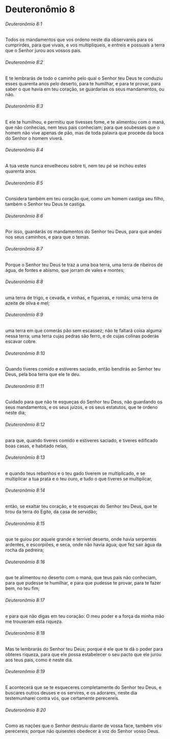 # Deuteronômio 8

###### Deuteronômio 8:1

Todos os mandamentos que vos ordeno neste dia observareis para os cumprirdes, para que vivais, e vos multipliqueis, e entreis e possuais a terra que o Senhor jurou aos vossos pais.

###### Deuteronômio 8:2

E te lembrarás de todo o caminho pelo qual o Senhor teu Deus te conduziu esses quarenta anos pelo deserto, para te humilhar, e para te provar, para saber o que havia em teu coração, se guardarias os seus mandamentos, ou não.

###### Deuteronômio 8:3

E ele te humilhou, e permitiu que tivesses fome, e te alimentou com o maná, que não conhecias, nem teus pais conheciam; para que soubesses que o homem não vive apenas de pão, mas de toda palavra que procede da boca do Senhor o homem viverá.

###### Deuteronômio 8:4

A tua veste nunca envelheceu sobre ti, nem teu pé se inchou estes quarenta anos.

###### Deuteronômio 8:5

Considera também em teu coração que, como um homem castiga seu filho, também o Senhor teu Deus te castiga.

###### Deuteronômio 8:6

Por isso, guardarás os mandamentos do Senhor teu Deus, para que andes nos seus caminhos, e para que o temas.

###### Deuteronômio 8:7

Porque o Senhor teu Deus te traz a uma boa terra, uma terra de ribeiros de água, de fontes e abismo, que jorram de vales e montes;

###### Deuteronômio 8:8

uma terra de trigo, e cevada, e vinhas, e figueiras, e romãs; uma terra de azeite de oliva e mel;

###### Deuteronômio 8:9

uma terra em que comerás pão sem escassez; não te faltará coisa alguma nessa terra; uma terra cujas pedras são ferro, e de cujas colinas poderás escavar cobre.

###### Deuteronômio 8:10

Quando tiveres comido e estiveres saciado, então bendirás ao Senhor teu Deus, pela boa terra que ele te deu.

###### Deuteronômio 8:11

Cuidado para que não te esqueças do Senhor teu Deus, não guardando os seus mandamentos, e os seus juízos, e os seus estatutos, que te ordeno neste dia;

###### Deuteronômio 8:12

para que, quando tiveres comido e estiveres saciado, e tiveres edificado boas casas, e habitado nelas,

###### Deuteronômio 8:13

e quando teus rebanhos e o teu gado tiverem se multiplicado, e se multiplicar a tua prata e o teu ouro, e tudo o que tiveres se multiplicar,

###### Deuteronômio 8:14

então, se exaltar teu coração, e te esqueças do Senhor teu Deus, que te tirou da terra do Egito, da casa de servidão;

###### Deuteronômio 8:15

que te guiou por aquele grande e terrível deserto, onde havia serpentes ardentes, e escorpiões, e seca, onde não havia água; que fez sair água da rocha da pedreira;

###### Deuteronômio 8:16

que te alimentou no deserto com o maná, que teus pais não conheciam, para que pudesse te humilhar, e para que pudesse te provar, para te fazer bem, no teu fim;

###### Deuteronômio 8:17

e para que não digas em teu coração: O meu poder e a força da minha mão me trouxeram esta riqueza.

###### Deuteronômio 8:18

Mas te lembrarás do Senhor teu Deus; porque é ele que te dá o poder para obteres riqueza, para que ele possa estabelecer o seu pacto que ele jurou aos teus pais, como é neste dia.

###### Deuteronômio 8:19

E acontecerá que se te esqueceres completamente do Senhor teu Deus, e buscares outros deuses e os servires, e os adorares, neste dia testemunharei contra vós, que certamente perecereis.

###### Deuteronômio 8:20

Como as nações que o Senhor destruiu diante de vossa face, também vós perecereis; porque não quisestes obedecer à voz do Senhor vosso Deus.

